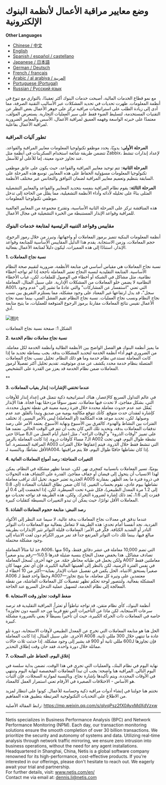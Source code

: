 #  وضع معايير مراقبة الأعمال لأنظمة البنوك الإلكترونية

**Other Languages**

+ [Chinese / 中文](https://github.com/lvdeshuii/OverFlow/blob/main/docs/zh/Crafting-Business-Monitoring-Metrics-for-Bank-IT-Systems-zh.md)
+ [English](https://github.com/lvdeshuii/OverFlow/blob/main/docs/en/Crafting-Business-Monitoring-Metrics-for-Bank-IT-Systems-en.md)
+ [Spanish / español / castellano](https://github.com/lvdeshuii/OverFlow/blob/main/docs/es/Crafting-Business-Monitoring-Metrics-for-Bank-IT-Systems-es.md)
+ [Japanese / 日本語](https://github.com/lvdeshuii/OverFlow/blob/main/docs/ja/Crafting-Business-Monitoring-Metrics-for-Bank-IT-Systems-ja.md)
+ [German / Deutsch](https://github.com/lvdeshuii/OverFlow/blob/main/docs/de/Crafting-Business-Monitoring-Metrics-for-Bank-IT-Systems-de.md)
+ [French / français](https://github.com/lvdeshuii/OverFlow/blob/main/docs/fr/Crafting-Business-Monitoring-Metrics-for-Bank-IT-Systems-fr.md)
+ [Arabic / al arabiya / العربية](https://github.com/lvdeshuii/OverFlow/blob/main/docs/ar/Crafting-Business-Monitoring-Metrics-for-Bank-IT-Systems-ar.md)
+ [Portuguese (Portugal)](https://github.com/lvdeshuii/OverFlow/blob/main/docs/pt/Crafting-Business-Monitoring-Metrics-for-Bank-IT-Systems-pt.md)
+ [Russian / Русский язык](https://github.com/lvdeshuii/OverFlow/blob/main/docs/ru/Crafting-Business-Monitoring-Metrics-for-Bank-IT-Systems-ru.md)

مع نمو قطاع الخدمات المالية، أصبحت خدمات البنوك أكثر تعقيدًا، بالتوازي مع تنوع في أنظمة المعلومات. ظهرت تحديات في تحديد المشكلات عبر الأساليب التقنية الصرفة، مما أدى إلى زيادة الطلب على استراتيجيات مراقبة تركز على جوهر الأعمال بغض النظر عن التقنيات المستخدمة، لتسليط الضوء فقط على سير العمليات التجارية. يستعرض المؤلف، معتمدًا على خبرته الواسعة وفهمه العميق لمراقبة الأعمال، الأسس والمعايير الضرورية لمراقبة الأعمال بفاعلية.

### تطور آليات المراقبة

**المرحلة الأولى:** يدويًا، يحدد موظفو تكنولوجيا المعلومات معايير المراقبة والقواعد. تتضمن طريقة شائعة استخدام السكربتات في أنظمة مثل Zabbix، لإعداد إنذارات تنشط عند تجاوز حدود معينة، إما للأعلى أو للأسفل.

**المرحلة الثانية:** تتم توحيد معايير المراقبة والقواعد، حيث يكون على عاتق موظفي تكنولوجيا المعلومات مسؤولية الحفاظ على هذه المعايير. توسع هذه المرحلة على السابقة بتنظيم وتعميم معايير المراقبة لضمان التوافق والتجانس عبر مختلف الأنظمة.

**المرحلة الثالثة:** يقوم نظام المراقبة بنفسه بتحديد المعايير والقواعد والمعايير التشغيلية المثلى بناءً على تحليله لأدائه وأداء الأنظمة التشغيلية، مما يقلل من الحاجة إلى تدخل موظفي تكنولوجيا المعلومات.

هذه المناقشة تركز على المرحلة الثانية الأساسية، وتقترح مجموعة من المعايير العالمية للمراقبة وقواعد الإنذار المستنبطة من الخبرة التشغيلية في مجال الأعمال.

###  مقاييس وقواعد التنبيه الرئيسية لمتابعة خدمات البنوك

أنظمة المعلومات البنكية تتميز برموز المعاملات أو واجهاتها، وتبرز من خلال رموز الرجوع، حجم المعاملات، وزمن الاستجابة. يقدم هذا الدليل المقاييس الأساسية للمتابعة وقواعد الإنذار، استنادًا إلى هذه المميزات، ليكون دليلاً لمتابعة الأعمال بفعالية.

**1. نسبة نجاح المعاملات**

نسبة نجاح المعاملات هي مقياس أساسي في متابعة الأنظمة، ضرورية لتقييم صحة النظام الأساسية. المتابعة التقليدية لنسبة النجاح تعتبر المعاملة ناجحة إذا لم تواجه أخطاء نظامية، مثل مشاكل في الشبكة أو أخطاء في الوصول للملفات. لكن، غياب الأخطاء النظامية لا يضمن خلو المعاملات من المشكلات الإدارية. على سبيل المثال، المعاملة A001، التي تعني "استفسار عن المشاركات" والتي عادةً ما تشير إلى "عدم وجود سجل"، قد يدل ارتفاعها غير المعتاد على وجود مشكلة، مما يستلزم التفريق بين نسب نجاح النظام ونسب نجاح العمليات. نسبة نجاح النظام تقيم الفشل الفني، بينما نسبة نجاح الأعمال تقيس نتائج المعاملات مقارنةً برموز الرجوع المتوقعة للعمليات، ما يتيح متابعة أدق.

![图片](https://mmbiz.qpic.cn/sz_mmbiz_png/MR8pzzoKXjZp8SC2icFBL32T5nicZc8Nn56cTG16anNEMp3ug4lF03nnh9vKEyp8aHLvoe5x0Fvibo1SDTlNmydeQ/640?wx_fmt=png&tp=webp&wxfrom=5&wx_lazy=1&wx_co=1)

الشكل 1: صفحة نسبة نجاح المعاملات

**2. نسبة نجاح معاملات نظام الخدمة**

ما يميز أنظمة البنوك هو الفصل الواضح بين الأنظمة الطالبة وأنظمة الخدمة لكل معاملة. من الضروري فهم أداء أنظمة الخدمة لتحديد المشكلات بدقة. يجب ببساطة تحديد ما إذا كانت المعاملة تستدعي نظام خدمة وما هو ذلك النظام. تحليل نسب نجاح المعاملات المتصلة بنظام خدمة محدد يكشف عن مدى موثوقيته. تقديم تحليل أكثر تفصيلاً لرموز المعاملات ضمن نظام الخدمة قد يعزز من القدرة على التشخيص.

**

**3. عندما تختفي الإشارات: إنذار بغياب المعاملات**

في عالم التداول السريع كالإعصار، هناك استراتيجية ذكية تتمثل في إعداد إنذار للأوقات التي، بشكل مفاجئ، لا تحدث فيها معاملات. تصور سوقًا مزدحمًا يهدأ فجأة. هذا الإنذار يُفعّل عند عدم حدوث معاملة محددة خلال فترة زمنية معينة في نقطة تحويل محددة، كإشارة لفقدان حدث متوقع. كأنك تتوقع مكالمة يومية من صديق وتبدأ بالقلق عند عدم وصولها. لكن، تحديد موعد هذه المكالمة (أو المعاملة) ليس بالأمر اليسير، إذ تختلف الفترات بين النشاط والهدوء، كالفرق بين الأسبوع ونهاية الأسبوع. يعتمد الأمر على رصد تدفقات المعاملات بدقة، وتحديد تلك التي كان يجب أن تتم في الوقت الحالي. نعتمد هنا على تمييز "أوقات الذروة" و"أوقات الراحة"، مثل اعتبار أيام العمل من الـ8 صباحًا حتى الـ7 مساءً كأوقات ذروة. إذا كانت المعاملة بالرمز A002 نشطة طوال اليوم، فهي تحت المراقبة المستمرة. أما A003 التي تنشط فقط خلال الذروة، فيتم إعفاؤها خلال الفترات الأقل نشاطًا. وبالنسبة لـA004، إذا كان نشاطها خافتًا طوال اليوم، فلا يتم مراقبتها.

**4. التغيرات المفاجئة: رصد أمواج المعاملات العاتية**

يوميًا، تسير المعاملات بانسيابية كمجرى نهر. لكن، عندما تظهر مشكلة في النظام، يمكن لهذا الانسياب أن يتحول إلى فيضان أو جفاف مفاجئ. القدرة على اكتشاف هذه التحولات الجذرية تعتبر حيوية. تخيل أنك تراقب معاملة A005 في ذروة فترة ما بعد الظهر. بمقارنة نشاطها بيوم عادي، نقوم بحساب التغيير. إذا كان ضمن نطاق التقلبات المعتادة (أي، 0.8 إلى 1.2 مرة المعدل الطبيعي)، فكل شيء تحت السيطرة. لكن، إذا انخفضت إلى 0.4 أو قفزت إلى 1.6، يُعد ذلك إشارة لضرورة التحرك. ولكن، هذه الطريقة قد تواجه تحديات مع المعاملات الأقل تواترًا، حيث يمكن أن تبدو التغييرات البسيطة كتقلبات كبيرة.

**5. رصد النبض: متابعة حجوم المعاملات الشاذة**

عندما ندقق في معدلات نجاح المعاملات بدقة عالية، لا سيما عند النظر إلى الأكواد الفردية، نجد أنفسنا أمام تحدي: هذه الطريقة لا تتعامل بفعالية مع المعاملات ذات التواتر النادر أو الشديد الكثافة. فكّر في الأمر: المعاملات قليلة التواتر تثير الإنذارات بطريقة مبالغ فيها، بينما تلك ذات التواتر المرتفع جداً قد تمر مرور الكرام دون لفت الانتباه إلى وجود مشكلة محتملة.

خذ لنا مثالاً المعاملة A006، التي تضم 10,000 معاملة في عشر دقائق فقط، و50 منها تصادف مشاكل. هذا يخفض معدل النجاح بنسبة ضئيلة قدرها 0.5%—رقم يبدو صغيراً ولكن يحمل في طياته مخاطر جمّة. من جهة أخرى، تُسجل المعاملة A007 معاملتين فقط في نفس الفترة الزمنية، لكن بالنظر إلى أهميتها المالية الكبيرة، فإن أي تعثر مهما كان صغيراً يستحق الانتباه. الحل يكمن في تفصيل عتبات الإنذار بعناية—أكثر من 10 أخطاء لـ A006 وخطأ واحد فقط لـ A007—معتمدين على وتيرة كل معاملة، ما يتيح تجاوز المشكلة بفعالية. ولنتصور لوحة تحكم تظهر تفصيلات كل المعاملات الفاشلة، من نقطة المعالجة إلى نظام الخدمة، لتسهيل عملية التدخل السريع عند الحاجة.

**6. ضغط الوقت: تجاوز وقت الاستجابة**

أنظمة البنوك، كأي نظام متقن، قد تواجه تباطؤاً أو تعثراً. المراقبة التقليدية قد ترصد سرعات الاستجابة، لكن ماذا عن التأخيرات التي تقع قريباً من حد التنبيه دون تجاوزه؟ خاصة في المعاملات ذات الحركة الكبيرة، حيث أن تأخيراً بسيطاً لا يعني بالضرورة مشكلة كبيرة.

الحل هنا هو متابعة المعاملات التي تخرج عن المعدل الطبيعي لأوقات الاستجابة، دورة تلو الأخرى. على سبيل المثال، إذا كانت المعاملة A008 عادة ما تنتهي خلال 300 مللي ثانية، فإن تجاوزها لـ600 مللي ثانية أو 900 قد يشير إلى وجود مشكلة. إذا حدثت ثلاث حالات مماثلة خلال دورة واحدة، فقد حان وقت إطلاق التحذير.

**7. إغلاق اليوم، الحفاظ على السجلات**

نهاية اليوم في نظام البنك، والعمليات التي تجري في هذا الوقت، تضمن بداية سلسة في اليوم التالي. المراقبة هنا واضحة: يجب أن تبدأ المعاملات المخصصة لنهاية اليوم وتنتهي في الأوقات المحددة، ويتم تأكيدها بإشارة نجاح. وبالنسبة لموازنة السجلات، فإن الثبات هو الأساس - الاختلافات الصغيرة في الأرقام تعني استمرار العمل كالمعتاد.

نختتم هنا جولتنا في إنشاء أدوات مراقبة ذكية وحساسة للأعمال. كونوا على انتظار لمزيد من الاطلاع على التحديات التكنولوجية المرتبطة بتطبيق هذه المفاهيم.

رابط المقالة الأصلية: https://mp.weixin.qq.com/s/qlvqPsz2fX0AyxMdXdVzxw

***
Netis specializes in Business Performance Analysis (BPC) and Network Performance Monitoring (NPM). Each day, our transaction monitoring solutions ensure the smooth completion of over 30 billion transactions. We prioritize the security and autonomy of systems and data. Utilizing real-time analysis through network traffic mirroring, we ensure zero intrusion into business operations, without the need for any agent installations. Headquartered in Shanghai, China, Netis is a global software company renowned for its high-performance, cost-effective products. If you're interested in our offerings, please don't hesitate to reach out. We eagerly await your trial and partnership.  
For further details, visit: www.netis.com/en/  
Contact me via email at: dennis.li@netis.com
